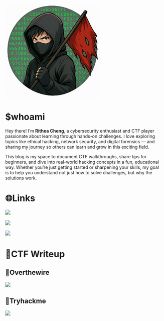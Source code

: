 <img src="avatar.png" alt="Logo" width="300">

# $whoami

Hey there! I’m **Rithea Cheng**, a cybersecurity enthusiast and CTF player passionate about learning through hands-on challenges. I love exploring topics like ethical hacking, network security, and digital forensics — and sharing my journey so others can learn and grow in this exciting field.

This blog is my space to document CTF walkthroughs, share tips for beginners, and dive into real-world hacking concepts in a fun, educational way. Whether you’re just getting started or sharpening your skills, my goal is to help you understand not just how to solve challenges, but why the solutions work.

# 🌐Links

<a
  href="https://github.com/ritheachengkh" target="_blank">
  <img src="https://img.shields.io/badge/Github%20Repo-black" width="150">
</a>

<a
  href="https://ritheacheng.com" target="_blank">
  <img src="https://img.shields.io/badge/Personal%20Website-4B0082" width="200">
</a>

<a
  href="https://tryhackme.com/p/ritheachengkh" target="_blank">
  <img src="https://img.shields.io/badge/TryHackMe%20Profile-DC143C" width="200">
</a>

# 🚩CTF Writeup
## 🎯Overthewire
<a
  href="bandit/">
  <img src="https://img.shields.io/badge/Bandit-228B22" width="100">
</a>

## 🎯Tryhackme
<a
  href="PreSecurity/">
  <img src="https://img.shields.io/badge/PreSecurity-4169E1" width="200">
</a>
